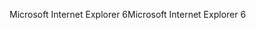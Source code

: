<span data-ttu-id="fd41e-101">Microsoft Internet Explorer 6</span><span class="sxs-lookup"><span data-stu-id="fd41e-101">Microsoft Internet Explorer 6</span></span>